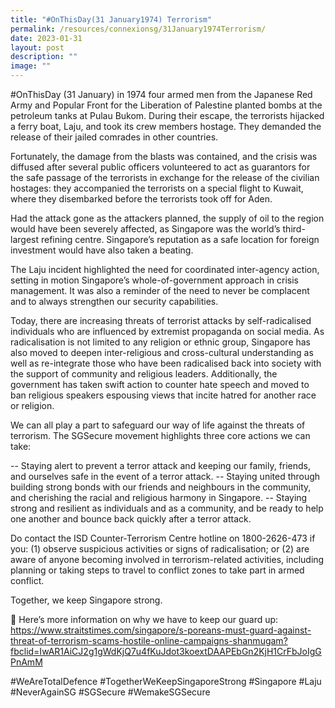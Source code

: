 ```yaml
---
title: "#OnThisDay(31 January1974) Terrorism"
permalink: /resources/connexionsg/31January1974Terrorism/
date: 2023-01-31
layout: post
description: ""
image: ""
---
```

#OnThisDay (31 January) in 1974 four armed men from the Japanese Red Army and Popular Front for the Liberation of Palestine planted bombs at the petroleum tanks at Pulau Bukom. During their escape, the terrorists hijacked a ferry boat, Laju, and took its crew members hostage. They demanded the release of their jailed comrades in other countries.

Fortunately, the damage from the blasts was contained, and the crisis was diffused after several public officers volunteered to act as guarantors for the safe passage of the terrorists in exchange for the release of the civilian hostages: they accompanied the terrorists on a special flight to Kuwait, where they disembarked before the terrorists took off for Aden.

Had the attack gone as the attackers planned, the supply of oil to the region would have been severely affected, as Singapore was the world’s third-largest refining centre. Singapore’s reputation as a safe location for foreign investment would have also taken a beating.

The Laju incident highlighted the need for coordinated inter-agency action, setting in motion Singapore’s whole-of-government approach in crisis management. It was also a reminder of the need to never be complacent and to always strengthen our security capabilities.

Today, there are increasing threats of terrorist attacks by self-radicalised individuals who are influenced by extremist propaganda on social media. As radicalisation is not limited to any religion or ethnic group, Singapore has also moved to deepen inter-religious and cross-cultural understanding as well as re-integrate those who have been radicalised back into society with the support of community and religious leaders. Additionally, the government has taken swift action to counter hate speech and moved to ban religious speakers espousing views that incite hatred for another race or religion.

We can all play a part to safeguard our way of life against the threats of terrorism. The SGSecure movement highlights three core actions we can take:

-- Staying alert to prevent a terror attack and keeping our family, friends, and ourselves safe in the event of a terror attack. 
-- Staying united through building strong bonds with our friends and neighbours in the community, and cherishing the racial and religious harmony in Singapore.
-- Staying strong and resilient as individuals and as a community, and be ready to help one another and bounce back quickly after a terror attack.

Do contact the ISD Counter-Terrorism Centre hotline on 1800-2626-473 if you: (1) observe suspicious activities or signs of radicalisation; or (2) are aware of anyone becoming involved in terrorism-related activities, including planning or taking steps to travel to conflict zones to take part in armed conflict. 

Together, we keep Singapore strong.

🔗 Here’s more information on why we have to keep our guard up: 
https://www.straitstimes.com/singapore/s-poreans-must-guard-against-threat-of-terrorism-scams-hostile-online-campaigns-shanmugam?fbclid=IwAR1AiCJ2g1gWdKjQ7u4fKuJdot3koextDAAPEbGn2KjH1CrFbJoIgGPnAmM


#WeAreTotalDefence #TogetherWeKeepSingaporeStrong #Singapore #Laju #NeverAgainSG #SGSecure #WemakeSGSecure